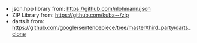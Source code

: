- json.hpp library from: https://github.com/nlohmann/json
- ZIP Library from: https://github.com/kuba--/zip
- darts.h from: https://github.com/google/sentencepiece/tree/master/third_party/darts_clone